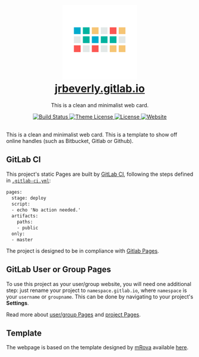 <h1 align="center">
  <img alt="jrbeverly.gitlab.io" src="./icon.png" width="200px" height="200px" />
  <br/>
  <a href="jrbeverly.gitlab.io" title="jrbeverly.gitlab.io">jrbeverly.gitlab.io</a>
</h1>

<p align="center">
  This is a clean and minimalist web card.
</p>

<div align="center">
  <a href="/../commits/master">
    <img alt="Build Status" src="/../badges/master/build.svg" />
  </a>
  <a href="/../blob/master/THEME-LICENSE">
    <img alt="Theme License" src="https://img.shields.io/badge/theme-WTFPL-blue.svg?maxAge=2592000" />
  </a>
  <a href="/../blob/master/LICENSE">
    <img alt="License" src="https://img.shields.io/badge/license-MIT-blue.svg?maxAge=2592000" />
  </a>
    <a href="https://jrbeverly.gitlab.io/">
    <img alt="Website" src="https://img.shields.io/badge/website-view-green.svg?maxAge=2592000" />
  </a>
</div>
<br/>

This is a clean and minimalist web card. This is a template to show off online handles (such as Bitbucket, Gitlab or Github).

## GitLab CI

This project's static Pages are built by [GitLab CI](https://about.gitlab.com/gitlab-ci/), following the steps
defined in [`.gitlab-ci.yml`](.gitlab-ci.yml):

```
pages:
  stage: deploy
  script:
  - echo 'No action needed.'
  artifacts:
    paths:
    - public
  only:
  - master
```

The project is designed to be in compliance with [Gitlab Pages](http://doc.gitlab.com/ee/pages/README.html#user-or-group-pages).

## GitLab User or Group Pages

To use this project as your user/group website, you will need one additional
step: just rename your project to `namespace.gitlab.io`, where `namespace` is
your `username` or `groupname`. This can be done by navigating to your
project's **Settings**.

Read more about [user/group Pages](http://doc.gitlab.com/ee/pages/README.html#user-or-group-pages) and [project Pages](http://doc.gitlab.com/ee/pages/README.html#project-pages).

## Template

The webpage is based on the template designed by [mRova](http://www.mrova.com) available [here](http://www.mrova.com/free-one-page-responsive-html-resume-template/).